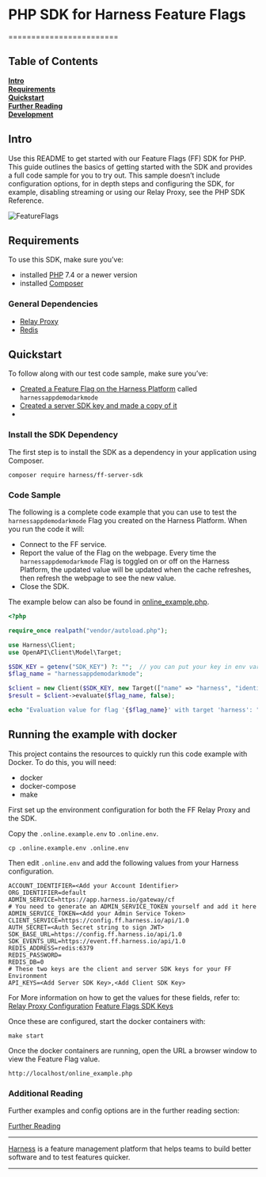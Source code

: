# PHP SDK for Harness Feature Flags
========================

## Table of Contents
**[Intro](#Intro)**<br>
**[Requirements](#Requirements)**<br>
**[Quickstart](#Quickstart)**<br>
**[Further Reading](docs/further_reading.md)**<br>
**[Development](docs/development.md)**<br>


## Intro

Use this README to get started with our Feature Flags (FF) SDK for PHP. This guide outlines the basics of getting started with the SDK and provides a full code sample for you to try out. 
This sample doesn’t include configuration options, for in depth steps and configuring the SDK, for example, disabling streaming or using our Relay Proxy, see the PHP SDK Reference.

![FeatureFlags](https://github.com/harness/ff-php-server-sdk/raw/main/docs/images/ff-gui.png)

## Requirements
To use this SDK, make sure you’ve:
- installed [PHP](https://www.php.net/) 7.4 or a newer version
- installed [Composer](https://getcomposer.org/)
### General Dependencies
- [Relay Proxy](https://github.com/harness/ff-proxy)
- [Redis](https://redis.io/)

## Quickstart
To follow along with our test code sample, make sure you’ve:

- [Created a Feature Flag on the Harness Platform](https://ngdocs.harness.io/article/1j7pdkqh7j-create-a-feature-flag) called `harnessappdemodarkmode`
- [Created a server SDK key and made a copy of it](https://ngdocs.harness.io/article/1j7pdkqh7j-create-a-feature-flag#step_3_create_an_sdk_key)
- 

### Install the SDK Dependency

The first step is to install the SDK as a dependency in your application using Composer.

```shell
composer require harness/ff-server-sdk
```

### Code Sample

The following is a complete code example that you can use to test the `harnessappdemodarkmode` Flag you created on the Harness Platform. When you run the code it will:
- Connect to the FF service.
- Report the value of the Flag on the webpage. Every time the `harnessappdemodarkmode` Flag is toggled on or off on the Harness Platform, the updated value will be updated when the cache refreshes, then refresh the webpage to see the new value. 
- Close the SDK.

The example below can also be found in [online_example.php](online_example.php).
```php
<?php

require_once realpath("vendor/autoload.php");

use Harness\Client;
use OpenAPI\Client\Model\Target;

$SDK_KEY = getenv("SDK_KEY") ?: "";  // you can put your key in env variable or you can provide in the code
$flag_name = "harnessappdemodarkmode";

$client = new Client($SDK_KEY, new Target(["name" => "harness", "identifier" => "harness"]));
$result = $client->evaluate($flag_name, false);

echo "Evaluation value for flag '{$flag_name}' with target 'harness': " .json_encode($result);
```

## Running the example with docker

This project contains the resources to quickly run this code example with Docker. To do this, you will need:
- docker
- docker-compose
- make

First set up the environment configuration for both the FF Relay Proxy and the SDK.

Copy the `.online.example.env` to `.online.env`.
```shell
cp .online.example.env .online.env
```

Then edit `.online.env` and add the following values from your Harness configuration.
```
ACCOUNT_IDENTIFIER=<Add your Account Identifier>
ORG_IDENTIFIER=default
ADMIN_SERVICE=https://app.harness.io/gateway/cf
# You need to generate an ADMIN_SERVICE_TOKEN yourself and add it here
ADMIN_SERVICE_TOKEN=<Add your Admin Service Token>
CLIENT_SERVICE=https://config.ff.harness.io/api/1.0
AUTH_SECRET=<Auth Secret string to sign JWT>
SDK_BASE_URL=https://config.ff.harness.io/api/1.0
SDK_EVENTS_URL=https://event.ff.harness.io/api/1.0
REDIS_ADDRESS=redis:6379
REDIS_PASSWORD=
REDIS_DB=0
# These two keys are the client and server SDK keys for your FF Environment
API_KEYS=<Add Server SDK Key>,<Add Client SDK Key>
```

For More information on how to get the values for these fields, refer to:
[Relay Proxy Configuration](https://ngdocs.harness.io/article/rae6uk12hk-deploy-relay-proxy#configure_relay_proxy)
[Feature Flags SDK Keys](https://ngdocs.harness.io/article/rvqprvbq8f-client-side-and-server-side-sdks)

Once these are configured, start the docker containers with:
```
make start
```

Once the docker containers are running, open the URL a browser window to view the Feature Flag value.

```
http://localhost/online_example.php
```

### Additional Reading

Further examples and config options are in the further reading section:

[Further Reading](docs/further_reading.md)


-------------------------
[Harness](https://www.harness.io/) is a feature management platform that helps teams to build better software and to
test features quicker.

-------------------------
